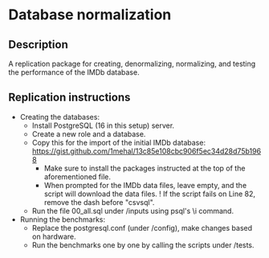 # Database normalization

## Description

A replication package for creating, denormalizing, normalizing, and testing the performance of the IMDb database.

## Replication instructions

- Creating the databases:
  - Install PostgreSQL (16 in this setup) server.
  - Create a new role and a database.
  - Copy this for the import of the initial IMDb database: https://gist.github.com/1mehal/13c85e108cbc906f5ec34d28d75b1968
    - Make sure to install the packages instructed at the top of the aforementioned file.
    - When prompted for the IMDb data files, leave empty, and the script will download the data files.
    ! If the script fails on Line 82, remove the dash before "csvsql".
  - Run the file 00_all.sql under /inputs using psql's \i command.
- Running the benchmarks:
  - Replace the postgresql.conf (under /config), make changes based on hardware.
  - Run the benchmarks one by one by calling the scripts under /tests.
  
